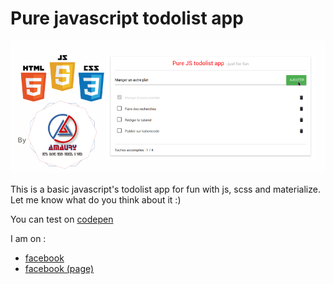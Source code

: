# Pure javascript todolist app

![Preview](https://github.com/amaury-diallo/pure-javascript-todolist-app/blob/master/todolist-js-cover.png)

This is a basic javascript's todolist app for fun with js, scss and materialize.
Let me know what do you think about it :) 

You can test on [codepen](https://codepen.io/amaury-diallo/pen/MxPvwm)


I am on :

* [facebook](https://www.facebook.com/amaurydiallo)
* [facebook (page)](https://www.facebook.com/amaury224)

